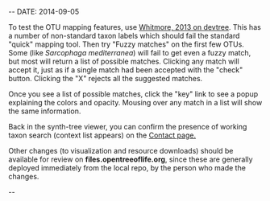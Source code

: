 --
DATE: 2014-09-05

To test the OTU mapping features, use [Whitmore, 2013 on devtree](http://devtree.opentreeoflife.org/curator/study/edit/pg_2628?tab=otu-mapping). This has a number of non-standard taxon labels which should fail the standard "quick" mapping tool. Then try "Fuzzy matches" on the first few OTUs. Some (like _Sarcophaga mediterranea_) will fail to get even a fuzzy match, but most will return a list of possible matches. Clicking any match will accept it, just as if a single match had been accepted with the "check" button. Clicking the "X" rejects all the suggested matches.

Once you see a list of possible matches, click the "key" link to see a popup explaining the colors and opacity. Mousing over any match in a list will show the same information.

Back in the synth-tree viewer, you can confirm the presence of working taxon search (context list appears) on the [Contact page.](http://devtree.opentreeoflife.org/contact) 
 
Other changes (to visualization and resource downloads) should be available for review on **files.opentreeoflife.org**, since these are generally deployed immediately from the local repo, by the person who made the changes.

--
